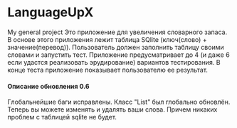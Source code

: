 # LanguageUpX
My general project
Это приложение для увеличения словарного запаса. В основе этого приложения лежит таблица SQlite (ключ(слово) + значение(перевод)). Пользователь должен заполнить таблицу своими словами и запустить тест. Приложение предусматривает до 4 (и даже 6 если удастся реализовать эрудирование) вариантов тестирования. В конце теста приложение показывает пользователю ее результат.
#### Описание обновления 0.6
Глобальнейшие баги исправлены. Класс "List" был глобально обновлён. Теперь вы можете изменять и удалять ваши слова. Причем никаких проблем с таблицей sqlite не будет.

